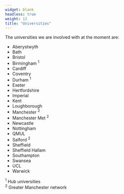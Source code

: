 ```yaml
---
widget: blank
headless: true
weight: 12
title: "Universities"
---
```


The universities we are involved with at the moment are:

* Aberystwyth
* Bath
* Bristol
* Birmingham <sup>1</sup>
* Cardiff
* Coventry
* Durham <sup>1</sup>
* Exeter
* Hertfordshire
* Imperial
* Kent
* Loughborough
* Manchester <sup>2</sup>
* Manchester Met <sup>2</sup>
* Newcastle
* Nottingham
* QMUL
* Salford <sup>2</sup>
* Sheffield
* Sheffield Hallam
* Southampton
* Swansea
* UCL
* Warwick

<sup>1</sup> Hub universities<br />
<sup>2</sup> Greater Manchester network<br />

